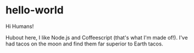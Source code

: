 # hello-world

Hi Humans!

Hubout here, I like Node.js and Coffeescript (that's what I'm made of!).
I've had tacos on the moon and find them far superior to Earth tacos.
